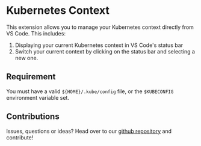 # Kubernetes Context

This extension allows you to manage your Kubernetes context directly from VS Code. This includes: 

1. Displaying your current Kubernetes context in VS Code's status bar
1. Switch your current context by clicking on the status bar and selecting a new one. 


## Requirement

You must have a valid `${HOME}/.kube/config` file, or the `$KUBECONFIG` environment variable set.

## Contributions

Issues, questions or ideas? Head over to our [github repository](https://github.com/okteto/kubernetes-context) and contribute!
